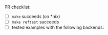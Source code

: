 PR checklist:
- [ ] `make` succeeds (on *nix)
- [ ] `make reftest` succeeds
- [ ] tested examples with the following backends:
